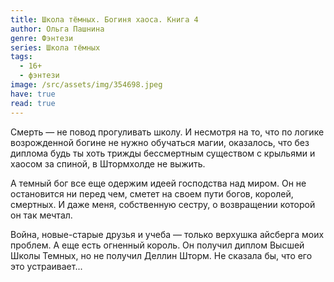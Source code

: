 ```yaml
---
title: Школа тёмных. Богиня хаоса. Книга 4
author: Ольга Пашнина
genre: Фэнтези
series: Школа тёмных
tags:
  - 16+
  - фэнтези
image: /src/assets/img/354698.jpeg
have: true
read: true
---
```

Смерть — не повод прогуливать школу. И несмотря на то, что по логике возрожденной богине не нужно обучаться магии, оказалось, что без диплома будь ты хоть трижды бессмертным существом с крыльями и хаосом за спиной, в Штормхолде не выжить.

А темный бог все еще одержим идеей господства над миром. Он не остановится ни перед чем, сметет на своем пути богов, королей, смертных. И даже меня, собственную сестру, о возвращении которой он так мечтал.

Война, новые-старые друзья и учеба — только верхушка айсберга моих проблем. А еще есть огненный король. Он получил диплом Высшей Школы Темных, но не получил Деллин Шторм. Не сказала бы, что его это устраивает...
